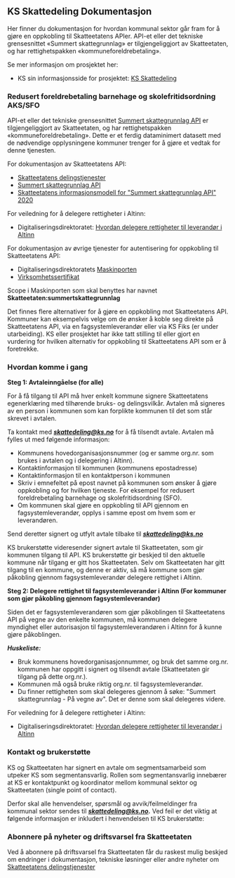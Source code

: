 ## KS Skattedeling Dokumentasjon

Her finner du dokumentasjon for hvordan kommunal sektor går fram for å gjøre en oppkobling til Skatteetatens APIer. API-et eller det tekniske grensesnittet «Summert skattegrunnlag» er tilgjengeliggjort av Skatteetaten, og har rettighetspakken «kommuneforeldrebetaling».

Se mer informasjon om prosjektet her: 
- KS sin informasjonsside for prosjektet: [KS Skattedeling](https://www.ks.no/skattedeling)

### Redusert foreldrebetaling barnehage og skolefritidsordning AKS/SFO
API-et eller det tekniske grensesnittet [Summert skattegrunnlag API](https://skatteetaten.github.io/datasamarbeid-api-dokumentasjon/reference_summertskattegrunnlag.html) er tilgjengeliggjort av Skatteetaten, og har rettighetspakken «kommuneforeldrebetaling». Dette er et ferdig dataminimert datasett med de nødvendige opplysningene kommuner trenger for å gjøre et vedtak for denne tjenesten.   

For dokumentasjon av Skatteetatens API: 
- [Skatteetatens delingstjenester](https://skatteetaten.github.io/datasamarbeid-api-dokumentasjon/index.html)
- [Summert skattegrunnlag API](https://skatteetaten.github.io/datasamarbeid-api-dokumentasjon/reference_summertskattegrunnlag.html)
- [Skatteetatens informasjonsmodell for "Summert skattegrunnlag API" 2020](https://skatteetaten.github.io/datasamarbeid-api-dokumentasjon/data_summertskattegrunnlag2020)

For veiledning for å delegere rettigheter i Altinn:

- Digitaliseringsdirektoratet: [Hvordan delegere rettigheter til leverandør i Altinn](https://vimeo.com/533856189)


For dokumentasjon av øvrige tjenester for autentisering for oppkobling til Skatteetatens API: 

- Digitaliseringsdirektoratets [Maskinporten](https://docs.digdir.no/docs/Maskinporten/maskinporten_guide_apikonsument.html)
- [Virksomhetssertifikat](https://skatteetaten.github.io/datasamarbeid-api-dokumentasjon/about_virksomhetssertifikat.html)

Scope i Maskinporten som skal benyttes har navnet **Skatteetaten:summertskattegrunnlag**

Det finnes flere alternativer for å gjøre en oppkobling mot Skatteetatens API. Kommuner kan eksempelvis velge om de ønsker å koble seg direkte på Skatteetatens API, via en fagsystemleverandør eller via KS Fiks (er under utarbeiding). KS eller prosjektet har ikke tatt stilling til eller gjort en vurdering for hvilken alternativ for oppkobling til Skatteetatens API som er å foretrekke.  

### Hvordan komme i gang
**Steg 1: Avtaleinngåelse (for alle)**

For å få tilgang til API må hver enkelt kommune signere Skatteetatens egenerklæring med tilhørende bruks- og delingsvilkår. Avtalen må signeres av en person i kommunen som kan forplikte kommunen til det som står skrevet i avtalen.


Ta kontakt med ***skattedeling@ks.no*** for å få tilsendt avtale. Avtalen må fylles ut med følgende informasjon:

- Kommunens hovedorganisasjonsnummer (og er samme org.nr. som brukes i avtalen og i delegering i Altinn). 
- Kontaktinformasjon til kommunen (kommunens epostadresse)
- Kontaktinformasjon til en kontaktperson i kommunen
- Skriv i emnefeltet på epost navnet på kommunen som ønsker å gjøre oppkobling og for hvilken tjeneste. For eksempel for redusert foreldrebetaling barnehage og skolefritidsordning (SFO).
- Om kommunen skal gjøre en oppkobling til API gjennom en fagsystemleverandør, opplys i samme epost om hvem som er leverandøren.


Send deretter signert og utfylt avtale tilbake til ***skattedeling@ks.no*** 


KS brukerstøtte videresender signert avtale til Skatteetaten, som gir kommunen tilgang til API. KS brukerstøtte gir beskjed til den aktuelle kommune når tilgang er gitt hos Skatteetaten. Selv om Skatteetaten har gitt tilgang til en kommune, og denne er aktiv, så må kommune som gjør påkobling gjennom fagsystemleverandør delegere rettighet i Altinn.  

**Steg 2: Delegere rettighet til fagsystemleverandør i Altinn (For kommuner som gjør påkobling gjennom fagsystemleverandør)**

Siden det er fagsystemleverandøren som gjør påkoblingen til Skatteetatens API på vegne av den enkelte kommunen, må kommunen delegere myndighet eller autorisasjon til fagsystemleverandøren i Altinn for å kunne gjøre påkoblingen. 

***Huskeliste:*** 
- Bruk kommunens hovedorganisasjonnummer, og bruk det samme org.nr. kommunen har oppgitt i signert og tilsendt avtale (Skatteetaten gir tilgang på dette org.nr.).
- Kommunen må også bruke riktig org.nr. til fagsystemleverandør.
- Du finner rettigheten som skal delegeres gjennom å søke: "Summert skattegrunnlag - På vegne av". Det er denne som skal delegeres videre.

For veiledning for å delegere rettigheter i Altinn:

- Digitaliseringsdirektoratet: [Hvordan delegere rettigheter til leverandør i Altinn](https://vimeo.com/533856189)

### Kontakt og brukerstøtte
KS og Skatteetaten har signert en avtale om segmentsamarbeid som utpeker KS som segmentansvarlig. Rollen som segmentansvarlig innebærer at KS er kontaktpunkt og koordinator mellom kommunal sektor og Skatteetaten (single point of contact). 

Derfor skal alle henvendelser, spørsmål og avvik/feilmeldinger fra kommunal sektor sendes til ***skattedeling@ks.no.***
Ved feil er det viktig at følgende informasjon er inkludert i henvendelsen til KS brukerstøtte: 


### Abonnere på nyheter og driftsvarsel fra Skatteetaten
Ved å abonnere på driftsvarsel fra Skatteetaten får du raskest mulig beskjed om endringer i dokumentasjon, tekniske løsninger eller andre nyheter om [Skatteetatens delingstjenester](https://skatteetaten.github.io/datasamarbeid-api-dokumentasjon/tag_news.html)





